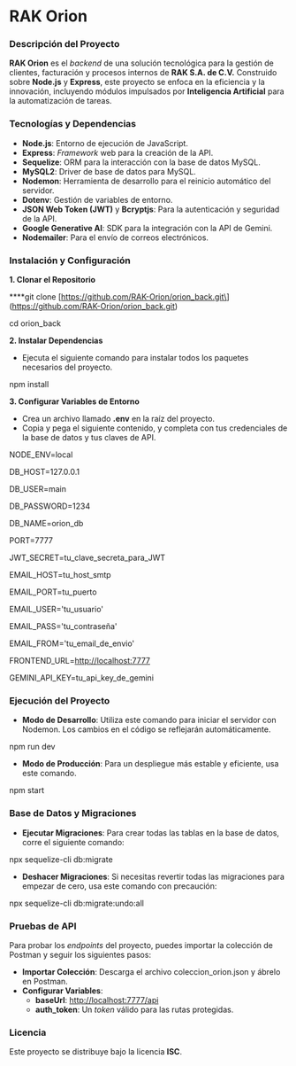 # **RAK Orion**

### **Descripción del Proyecto**

**RAK Orion** es el _backend_ de una solución tecnológica para la gestión de clientes, facturación y procesos internos de **RAK S.A. de C.V.** Construido sobre **Node.js** y **Express**, este proyecto se enfoca en la eficiencia y la innovación, incluyendo módulos impulsados por **Inteligencia Artificial** para la automatización de tareas.

### **Tecnologías y Dependencias**

- **Node.js**: Entorno de ejecución de JavaScript.
- **Express**: _Framework_ web para la creación de la API.
- **Sequelize**: ORM para la interacción con la base de datos MySQL.
- **MySQL2**: Driver de base de datos para MySQL.
- **Nodemon**: Herramienta de desarrollo para el reinicio automático del servidor.
- **Dotenv**: Gestión de variables de entorno.
- **JSON Web Token (JWT)** y **Bcryptjs**: Para la autenticación y seguridad de la API.
- **Google Generative AI**: SDK para la integración con la API de Gemini.
- **Nodemailer**: Para el envío de correos electrónicos.

### **Instalación y Configuración**

**1\. Clonar el Repositorio**

****git clone \[<https://github.com/RAK-Orion/orion_back.git\>](<https://github.com/RAK-Orion/orion_back.git>)

cd orion_back

**2\. Instalar Dependencias**

- Ejecuta el siguiente comando para instalar todos los paquetes necesarios del proyecto.

npm install

**3\. Configurar Variables de Entorno**

- Crea un archivo llamado **.env** en la raíz del proyecto.
- Copia y pega el siguiente contenido, y completa con tus credenciales de la base de datos y tus claves de API.

NODE_ENV=local

DB_HOST=127.0.0.1

DB_USER=main

DB_PASSWORD=1234

DB_NAME=orion_db

PORT=7777

JWT_SECRET=tu_clave_secreta_para_JWT

EMAIL_HOST=tu_host_smtp

EMAIL_PORT=tu_puerto

EMAIL_USER='tu_usuario'

EMAIL_PASS='tu_contraseña'

EMAIL_FROM='tu_email_de_envio'

FRONTEND_URL=<http://localhost:7777>

GEMINI_API_KEY=tu_api_key_de_gemini

### **Ejecución del Proyecto**

- **Modo de Desarrollo**: Utiliza este comando para iniciar el servidor con Nodemon. Los cambios en el código se reflejarán automáticamente.

npm run dev

-   
    **Modo de Producción**: Para un despliegue más estable y eficiente, usa este comando.

npm start

### **Base de Datos y Migraciones**

- **Ejecutar Migraciones**: Para crear todas las tablas en la base de datos, corre el siguiente comando:

npx sequelize-cli db:migrate

-   
    **Deshacer Migraciones**: Si necesitas revertir todas las migraciones para empezar de cero, usa este comando con precaución:

npx sequelize-cli db:migrate:undo:all

### **Pruebas de API**

Para probar los _endpoints_ del proyecto, puedes importar la colección de Postman y seguir los siguientes pasos:

- **Importar Colección**: Descarga el archivo coleccion_orion.json y ábrelo en Postman.
- **Configurar Variables**:
  - **baseUrl**: <http://localhost:7777/api>
  - **auth_token**: Un _token_ válido para las rutas protegidas.

### **Licencia**

Este proyecto se distribuye bajo la licencia **ISC**.